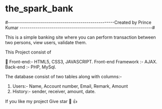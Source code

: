 # the_spark_bank

#-----------------------------------------------------Created by Prince Kumar ------------------------------------------------------------------#


This is a simple banking site where you can perform transaction between two persons, view users, validate  them.

This Project consist of

🚱 Front-end:- HTML5, CSS3, JAVASCRIPT.
Front-end Framework :- AJAX.
Back-end :- PHP, MySql.


The database consist of two tables along with columns:-
1. Users:- Name, Account number, Email, Remark, Amount 
2. History:- sender, receiver, amount, date.


If you like my project Give star 🌟 👍

